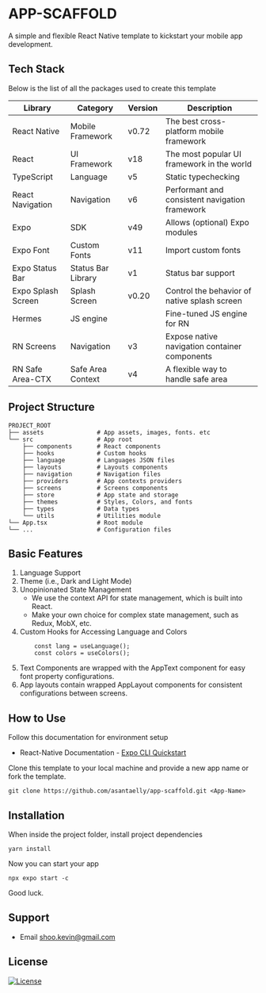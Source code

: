 # APP-SCAFFOLD

A simple and flexible React Native template to kickstart your mobile app development.

## Tech Stack

Below is the list of all the packages used to create this template

| Library            | Category             | Version | Description                                    |
| ------------------ | -------------------- | ------- | ---------------------------------------------- |
| React Native       | Mobile Framework     | v0.72   | The best cross-platform mobile framework       |
| React              | UI Framework         | v18     | The most popular UI framework in the world     |
| TypeScript         | Language             | v5      | Static typechecking                            |
| React Navigation   | Navigation           | v6      | Performant and consistent navigation framework |
| Expo               | SDK                  | v49     | Allows (optional) Expo modules                 |
| Expo Font          | Custom Fonts         | v11     | Import custom fonts                            |
| Expo Status Bar    | Status Bar Library   | v1      | Status bar support                             |
| Expo Splash Screen | Splash Screen        | v0.20   | Control the behavior of native splash screen   |
| Hermes             | JS engine            |         | Fine-tuned JS engine for RN                    |
| RN Screens         | Navigation           | v3      | Expose native navigation container components  |
| RN Safe Area-CTX   | Safe Area Context    | v4      | A flexible way to handle safe area             |


## Project Structure

```
PROJECT_ROOT
├── assets               # App assets, images, fonts. etc
└── src                  # App root
    ├── components       # React components
    ├── hooks            # Custom hooks
    ├── language         # Languages JSON files
    ├── layouts          # Layouts components
    ├── navigation       # Navigation files
    ├── providers        # App contexts providers
    ├── screens          # Screens components
    ├── store            # App state and storage
    ├── themes           # Styles, Colors, and fonts
    ├── types            # Data types
    └── utils            # Utilities module
└── App.tsx              # Root module
└── ...                  # Configuration files

```

## Basic Features
1. Language Support
2. Theme (i.e., Dark and Light Mode)
3. Unopinionated State Management
   - We use the context API for state management, which is built into React.
   - Make your own choice for complex state management, such as Redux, MobX, etc.
4. Custom Hooks for Accessing Language and Colors
    ```
        const lang = useLanguage();
        const colors = useColors();
    ```
5. Text Components are wrapped with the AppText component for easy font property configurations.
6. App layouts contain wrapped AppLayout components for consistent configurations between screens.


##  How to Use

Follow this documentation for environment setup
- React-Native Documentation - [Expo CLI Quickstart](https://reactnative.dev/docs/environment-setup)


Clone this template to your local machine and provide a new app name or fork the template.

```
git clone https://github.com/asantaelly/app-scaffold.git <App-Name>
```

## Installation

When inside the project folder, install project dependencies

```
yarn install
```
 
Now you can start your app
 ```
 npx expo start -c
 ```

Good luck. 

## Support

- Email shoo.kevin@gmail.com

## License

[![License](http://img.shields.io/:license-mit-blue.svg?style=flat-square)](http://badges.mit-license.org) 

